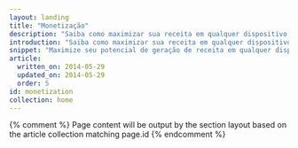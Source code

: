 ```yaml
---
layout: landing
title: "Monetização"
description: "Saiba como maximizar sua receita em qualquer dispositivo. Aprimore a experiência de usuário e receba seu pagamento."
introduction: "Saiba como maximizar sua receita em qualquer dispositivo. Aprimore a experiência de usuário e receba seu pagamento."
snippet: "Maximize seu potencial de geração de receita em qualquer dispositivo."
article:
  written_on: 2014-05-29
  updated_on: 2014-05-29
  order: 5
id: monetization
collection: home
---
```


{% comment %}
Page content will be output by the section layout based on the article collection matching page.id
{% endcomment %}


